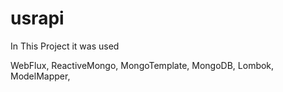 # usrapi

In This Project it was used

WebFlux,
ReactiveMongo,
MongoTemplate,
MongoDB,
Lombok,
ModelMapper,

